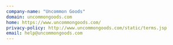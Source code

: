 ```yaml
---
company-name: "Uncommon Goods"
domain: uncommongoods.com
home: https://www.uncommongoods.com/
privacy-policy: http://www.uncommongoods.com/static/terms.jsp
email: help@uncommongoods.com
---
```




